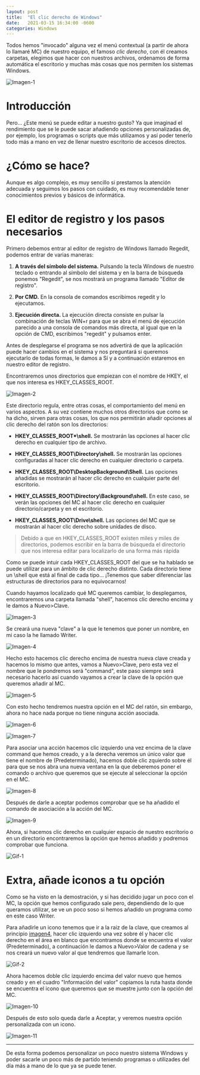 ```yaml
---
layout: post
title:  "El clic derecho de Windows"
date:   2021-03-15 16:34:00 -0600
categories: Windows
---
```

Todos hemos "invocado" alguna vez el menú contextual (a partir de ahora lo llamaré MC) de nuestro equipo, el famoso *clic derecho*, con él creamos carpetas, elegimos que hacer con nuestros archivos, ordenamos de forma automática el escritorio y muchas más cosas que nos permiten los sistemas Windows.

![Imagen-1](https://github.com/vaeruiz/vaeruiz.github.io/blob/main/image/2021-03-15-post_tutorial-windows/img1.png?raw=true)

# Introducción

Pero... ¿Este menú se puede editar a nuestro gusto? Ya que imaginad el rendimiento que se le puede sacar añadiendo opciones personalizadas de, por ejemplo, los programas o scripts que más utilizamos y así poder tenerlo todo más a mano en vez de llenar nuestro escritorio de accesos directos.

# ¿Cómo se hace?

Aunque es algo complejo, es muy sencillo si prestamos la atención adecuada y seguimos los pasos con cuidado, es muy recomendable tener conocimientos previos y básicos de informática.

# El editor de registro y los pasos necesarios

Primero debemos entrar al editor de registro de Windows llamado Regedit, podemos entrar de varias maneras:

1. **A través del símbolo del sistema.** Pulsando la tecla Windows de nuestro teclado o entrando al símbolo del sistema y en la barra de búsqueda ponemos "Regedit", se nos mostrará un programa llamado "Editor de registro".

2. **Por CMD.** En la consola de comandos escribimos regedit y lo ejecutamos.

3. **Ejecución directa.** La ejecución directa consiste en pulsar la combinación de teclas WIN+r para que se abra el menú de ejecución parecido a una consola de comandos más directa, al igual que en la opción de CMD, escribimos "regedit" y pulsamos enter.

Antes de desplegarse el programa se nos advertirá de que la aplicación puede hacer cambios en el sistema y nos preguntará si queremos ejecutarlo de todas formas, le damos a Sí y a continuación estaremos en nuestro editor de registro.

Encontraremos unos directorios que empiezan con el nombre de HKEY, el que nos interesa es HKEY_CLASSES_ROOT.

![Imagen-2](https://github.com/vaeruiz/vaeruiz.github.io/blob/main/image/2021-03-15-post_tutorial-windows/img2.png?raw=true)

Este directorio regula, entre otras cosas, el comportamiento del menú en varios aspectos. A su vez contiene muchos otros directorios que como se ha dicho, sirven para otras cosas, los que nos permitirán añadir opciones al clic derecho del ratón son los directorios:

- **HKEY_CLASSES_ROOT\*\shell.** Se mostrarán las opciones al hacer clic derecho en cualquier tipo de archivo.

- **HKEY_CLASSES_ROOT\Directory\shell.** Se mostrarán las opciones configuradas al hacer clic derecho en cualquier directorio o carpeta.

- **HKEY_CLASSES_ROOT\DesktopBackground\Shell.** Las opciones añadidas se mostrarán al hacer clic derecho en cualquier parte del escritorio.

- **HKEY_CLASSES_ROOT\Directory\Background\shell.** En este caso, se verán las opciones del MC al hacer clic derecho en cualquier directorio/carpeta y en el escritorio.

- **HKEY_CLASSES_ROOT\Drive\shell.** Las opciones del MC que se mostrarán al hacer clic derecho sobre unidades de disco.

>Debido a que en HKEY_CLASSES_ROOT existen miles y miles de directorios, podemos escribir en la barra de búsqueda el directorio que nos interesa editar para localizarlo de una forma más rápida

Como se puede intuir cada HKEY_CLASSES_ROOT del que se ha hablado se puede utilizar para un ámbito de clic derecho distinto. Cada directorio tiene un \shell que está al final de cada tipo... ¡Tenemos que saber diferenciar las estructuras de directorios para no equivocarnos!

Cuando hayamos localizado qué MC queremos cambiar, lo desplegamos, encontraremos una carpeta llamada "shell", hacemos clic derecho encima y le damos a Nuevo>Clave.

![Imagen-3](https://github.com/vaeruiz/vaeruiz.github.io/blob/main/image/2021-03-15-post_tutorial-windows/img3.png?raw=true)

Se creará una nueva "clave" a la que le tenemos que poner un nombre, en mi caso la he llamado Writer.

<a name="imagen4"></a>
![Imagen-4](https://github.com/vaeruiz/vaeruiz.github.io/blob/main/image/2021-03-15-post_tutorial-windows/img4.png?raw=true)

Hecho esto hacemos clic derecho encima de nuestra nueva clave creada y hacemos lo mismo que antes, vamos a Nuevo>Clave, pero esta vez el nombre que le pondremos será "command", este paso siempre será necesario hacerlo así cuando vayamos a crear la clave de la opción que queremos añadir al MC.

![Imagen-5](https://github.com/vaeruiz/vaeruiz.github.io/blob/main/image/2021-03-15-post_tutorial-windows/img5.png?raw=true)

Con esto hecho tendremos nuestra opción en el MC del ratón, sin embargo, ahora no hace nada porque no tiene ninguna acción asociada.

![Imagen-6](https://github.com/vaeruiz/vaeruiz.github.io/blob/main/image/2021-03-15-post_tutorial-windows/img6.png?raw=true)

![Imagen-7](https://github.com/vaeruiz/vaeruiz.github.io/blob/main/image/2021-03-15-post_tutorial-windows/img7.png?raw=true)


Para asociar una acción hacemos clic izquierdo una vez encima de la clave command que hemos creado, y a la derecha veremos un único valor que tiene el nombre de (Predeterminado), hacemos doble clic zquierdo sobre él para que se nos abra una nueva ventana en la que deberemos poner el comando o archivo que queremos que se ejecute al seleccionar la opción en el MC.

![Imagen-8](https://github.com/vaeruiz/vaeruiz.github.io/blob/main/image/2021-03-15-post_tutorial-windows/img8.png?raw=true)

Después de darle a aceptar podemos comprobar que se ha añadido el comando de asociación a la acción del MC.

![Imagen-9](https://github.com/vaeruiz/vaeruiz.github.io/blob/main/image/2021-03-15-post_tutorial-windows/img9.png?raw=true)

Ahora, si hacemos clic derecho en cualquier espacio de nuestro escritorio o en un directorio encontraremos la opción que hemos añadido y podremos comprobar que funciona.

![Gif-1](https://github.com/vaeruiz/vaeruiz.github.io/blob/main/image/2021-03-15-post_tutorial-windows/gif1.gif?raw=true)

# Extra, añade iconos a tu opción

Como se ha visto en la demostración, y si has decidido jugar un poco con el MC, la opción que hemos configurado sale pero, dependiendo de lo que queramos utilizar, se ve un poco soso si hemos añadido un programa como en este caso Writer.

Para añadirle un icono tenemos que ir a la raiz de la clave, que creamos al principio [imagen4](#imagen4), hacer clic izquierdo una vez sobre él y hacer clic derecho en el área en blanco que encontramos donde se encuentra el valor (Predeterminado), a continuación le damos a Nuevo>Valor de cadena y se nos creará un nuevo valor al que tendremos que llamarle Icon.

![Gif-2](https://github.com/vaeruiz/vaeruiz.github.io/blob/main/image/2021-03-15-post_tutorial-windows/gif2.gif?raw=true)

Ahora hacemos doble clic izquierdo encima del valor nuevo que hemos creado y en el cuadro "Información del valor" copiamos la ruta hasta donde se encuentra el icono que queremos que se muestre junto con la opción del MC.

![Imagen-10](https://github.com/vaeruiz/vaeruiz.github.io/blob/main/image/2021-03-15-post_tutorial-windows/img10.png?raw=true)

Después de esto solo queda darle a Aceptar, y veremos nuestra opción personalizada con un icono.

![Imagen-11](https://github.com/vaeruiz/vaeruiz.github.io/blob/main/image/2021-03-15-post_tutorial-windows/img11.png?raw=true)


---

De esta forma podemos personalizar un poco nuestro sistema Windows y poder sacarle un poco más de partido teniendo programas o utilizades del día más a mano de lo que ya se puede tener.
